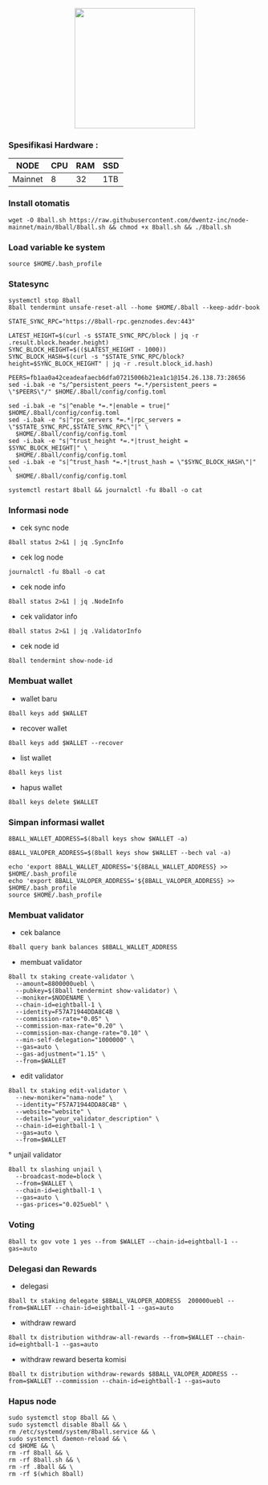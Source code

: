 <p align="center">
  <img width="240" height="auto" src="https://user-images.githubusercontent.com/118625308/219937610-98268f9d-e9f1-44d3-8e0e-9456d41ea3c3.png">
</p>

### Spesifikasi Hardware :
NODE  | CPU     | RAM      | SSD     |
| ------------- | ------------- | ------------- | -------- |
| Mainnet | 8          | 32         | 1TB  |

### Install otomatis
```
wget -O 8ball.sh https://raw.githubusercontent.com/dwentz-inc/node-mainnet/main/8ball/8ball.sh && chmod +x 8ball.sh && ./8ball.sh
```
### Load variable ke system
```
source $HOME/.bash_profile
```
### Statesync
```
systemctl stop 8ball 
8ball tendermint unsafe-reset-all --home $HOME/.8ball --keep-addr-book

STATE_SYNC_RPC="https://8ball-rpc.genznodes.dev:443"

LATEST_HEIGHT=$(curl -s $STATE_SYNC_RPC/block | jq -r .result.block.header.height)
SYNC_BLOCK_HEIGHT=$(($LATEST_HEIGHT - 1000))
SYNC_BLOCK_HASH=$(curl -s "$STATE_SYNC_RPC/block?height=$SYNC_BLOCK_HEIGHT" | jq -r .result.block_id.hash)

PEERS=fb1aa0a42ceadeafaecb6dfa07215006b21ea1c1@154.26.138.73:28656
sed -i.bak -e "s/^persistent_peers *=.*/persistent_peers = \"$PEERS\"/" $HOME/.8ball/config/config.toml

sed -i.bak -e "s|^enable *=.*|enable = true|" $HOME/.8ball/config/config.toml
sed -i.bak -e "s|^rpc_servers *=.*|rpc_servers = \"$STATE_SYNC_RPC,$STATE_SYNC_RPC\"|" \
  $HOME/.8ball/config/config.toml
sed -i.bak -e "s|^trust_height *=.*|trust_height = $SYNC_BLOCK_HEIGHT|" \
  $HOME/.8ball/config/config.toml
sed -i.bak -e "s|^trust_hash *=.*|trust_hash = \"$SYNC_BLOCK_HASH\"|" \
  $HOME/.8ball/config/config.toml

systemctl restart 8ball && journalctl -fu 8ball -o cat
```
### Informasi node

   * cek sync node
```
8ball status 2>&1 | jq .SyncInfo
```
   * cek log node
```
journalctl -fu 8ball -o cat
```
   * cek node info
```
8ball status 2>&1 | jq .NodeInfo
```
   * cek validator info
```
8ball status 2>&1 | jq .ValidatorInfo
```
  * cek node id
```
8ball tendermint show-node-id
```

### Membuat wallet
   * wallet baru
```
8ball keys add $WALLET
```
   * recover wallet
```
8ball keys add $WALLET --recover
```
   * list wallet
```
8ball keys list
```
   * hapus wallet
```
8ball keys delete $WALLET
```
### Simpan informasi wallet
```
8BALL_WALLET_ADDRESS=$(8ball keys show $WALLET -a)
```
```
8BALL_VALOPER_ADDRESS=$(8ball keys show $WALLET --bech val -a)
```
```
echo 'export 8BALL_WALLET_ADDRESS='${8BALL_WALLET_ADDRESS} >> $HOME/.bash_profile
echo 'export 8BALL_VALOPER_ADDRESS='${8BALL_VALOPER_ADDRESS} >> $HOME/.bash_profile
source $HOME/.bash_profile
```

### Membuat validator
 * cek balance
```
8ball query bank balances $8BALL_WALLET_ADDRESS
```
 * membuat validator
```
8ball tx staking create-validator \
  --amount=8800000uebl \
  --pubkey=$(8ball tendermint show-validator) \
  --moniker=$NODENAME \
  --chain-id=eightball-1 \
  --identity=F57A71944DDA8C4B \
  --commission-rate="0.05" \
  --commission-max-rate="0.20" \
  --commission-max-change-rate="0.10" \
  --min-self-delegation="1000000" \
  --gas=auto \
  --gas-adjustment="1.15" \
  --from=$WALLET 
```
 * edit validator
```
8ball tx staking edit-validator \
  --new-moniker="nama-node" \
  --identity="F57A71944DDA8C4B" \
  --website="website" \
  --details="your_validator_description" \
  --chain-id=eightball-1 \
  --gas=auto \
  --from=$WALLET
```
 ° unjail validator
```
8ball tx slashing unjail \
  --broadcast-mode=block \
  --from=$WALLET \
  --chain-id=eightball-1 \
  --gas=auto \
  --gas-prices="0.025uebl" \
```
### Voting
```
8ball tx gov vote 1 yes --from $WALLET --chain-id=eightball-1 --gas=auto
```
### Delegasi dan Rewards
  * delegasi
```
8ball tx staking delegate $8BALL_VALOPER_ADDRESS  200000uebl --from=$WALLET --chain-id=eightball-1 --gas=auto
```
  * withdraw reward
```
8ball tx distribution withdraw-all-rewards --from=$WALLET --chain-id=eightball-1 --gas=auto
```
  * withdraw reward beserta komisi
```
8ball tx distribution withdraw-rewards $8BALL_VALOPER_ADDRESS --from=$WALLET --commission --chain-id=eightball-1 --gas=auto
```

### Hapus node
```
sudo systemctl stop 8ball && \
sudo systemctl disable 8ball && \
rm /etc/systemd/system/8ball.service && \
sudo systemctl daemon-reload && \
cd $HOME && \
rm -rf 8ball && \
rm -rf 8ball.sh && \
rm -rf .8ball && \
rm -rf $(which 8ball)
```
